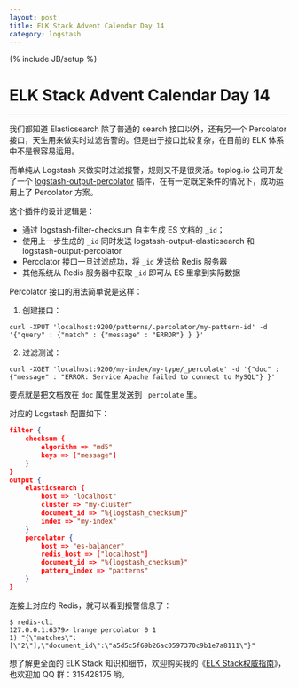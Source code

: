 ```yaml
---
layout: post
title: ELK Stack Advent Calendar Day 14
category: logstash
---
```

{% include JB/setup %}
# ELK Stack Advent Calendar Day 14
---

我们都知道 Elasticsearch 除了普通的 search 接口以外，还有另一个 Percolator 接口，天生用来做实时过滤告警的。但是由于接口比较复杂，在目前的 ELK 体系中不是很容易运用。

而单纯从 Logstash 来做实时过滤报警，规则又不是很灵活。toplog.io 公司开发了一个 [logstash-output-percolator](https://github.com/toplog/logstash-output-percolator) 插件，在有一定既定条件的情况下，成功运用上了 Percolator 方案。

这个插件的设计逻辑是：

* 通过 logstash-filter-checksum 自主生成 ES 文档的 `_id`；
* 使用上一步生成的 `_id` 同时发送 logstash-output-elasticsearch 和 logstash-output-percolator
* Percolator 接口一旦过滤成功，将 `_id` 发送给 Redis 服务器
* 其他系统从 Redis 服务器中获取 `_id` 即可从 ES 里拿到实际数据

Percolator 接口的用法简单说是这样：

1. 创建接口：

```
curl -XPUT 'localhost:9200/patterns/.percolator/my-pattern-id' -d '{"query" : {"match" : {"message" : "ERROR"} } }'
```

2. 过滤测试：

```
curl -XGET 'localhost:9200/my-index/my-type/_percolate' -d '{"doc" : {"message" : "ERROR: Service Apache failed to connect to MySQL"} }'
```

要点就是把文档放在 `doc` 属性里发送到 `_percolate` 里。

对应的 Logstash 配置如下：

```json
filter {
    checksum {
        algorithm => "md5"
        keys => ["message"]
    }
}
output {
    elasticsearch {
        host => "localhost"
        cluster => "my-cluster"
        document_id => "%{logstash_checksum}"
        index => "my-index"
    }
    percolator {
        host => "es-balancer"
        redis_host => ["localhost"]
        document_id => "%{logstash_checksum}"
        pattern_index => "patterns"
    }
}
```

连接上对应的 Redis，就可以看到报警信息了：

```
$ redis-cli
127.0.0.1:6379> lrange percolator 0 1
1) "{\"matches\":[\"2\"],\"document_id\":\"a5d5c5f69b26ac0597370c9b1e7a8111\"}"
```

想了解更全面的 ELK Stack 知识和细节，欢迎购买我的《[ELK Stack权威指南](http://search.jd.com/Search?keyword=ELK%20stack)》，也欢迎加 QQ 群：315428175 哟。
